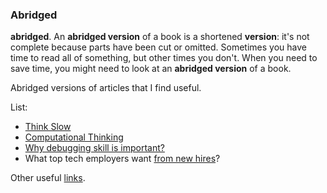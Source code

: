### Abridged

**abridged**. An **abridged version** of a book is a shortened **version**: it's not complete because parts have been cut or omitted. Sometimes you have time to read all of something, but other times you don't. When you need to save time, you might need to look at an **abridged version** of a book.  

Abridged versions of articles that I find useful.  
  
List:
+ [Think Slow](think-slow)
+ [Computational Thinking](computational-thinking)
+ [Why debugging skill is important?](why-debugging-skill-is-important)
+ What top tech employers want [from new hires](from-new-hires)?
  
Other useful [links](other-useful-links).  
